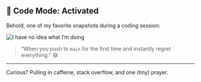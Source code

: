 ## 🚀 Code Mode: Activated

Behold, one of my favorite snapshots during a coding session:

![I have no idea what I’m doing](https://media.giphy.com/media/26ufdipQqU2lhNA4g/giphy.gif)

> “When you push to `main` for the first time and instantly regret everything.” 😅

---

Curious? Pulling in caffeine, stack overflow, and one (tiny) prayer.  
